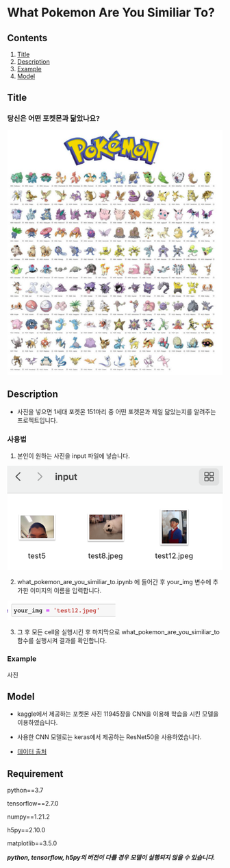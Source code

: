 # What Pokemon Are You Similiar To?

## Contents

1. [Title](#Title)
2. [Description](#Description)
3. [Example](#Example)
4. [Model](#Model)

## Title

### 당신은 어떤 포켓몬과 닮았나요?

![title img](./assets/title.png)

## Description

* 사진을 넣으면 1세대 포켓몬 151마리 중 어떤 포켓몬과 제일 닮았는지를 알려주는 프로젝트입니다.

### 사용법

1. 본인이 원하는 사진을 input 파일에 넣습니다.

![use1](./assets/use1.png)

2. what_pokemon_are_you_similiar_to.ipynb 에 들어간 후 your_img 변수에 추가한 이미지의 이름을 입력합니다.

![use2](./assets/use2.png)

3. 그 후 모든 cell을 실행시킨 후 마지막으로 what_pokemon_are_you_similiar_to 함수를 실행시켜 결과를 확인합니다.


### Example

사진

## Model

* kaggle에서 제공하는 포켓몬 사진 11945장을 CNN을 이용해 학습을 시킨 모델을 이용하였습니다.
* 사용한 CNN 모델로는 keras에서 제공하는 ResNet50을 사용하였습니다.

* [데이터 출처](https://www.kaggle.com/unexpectedscepticism/11945-pokemon-from-first-gen)

## Requirement

python==3.7

tensorflow==2.7.0

numpy==1.21.2

h5py==2.10.0

matplotlib==3.5.0

_**python, tensorflow, h5py의 버전이 다를 경우 모델이 실행되지 않을 수 있습니다.**_
